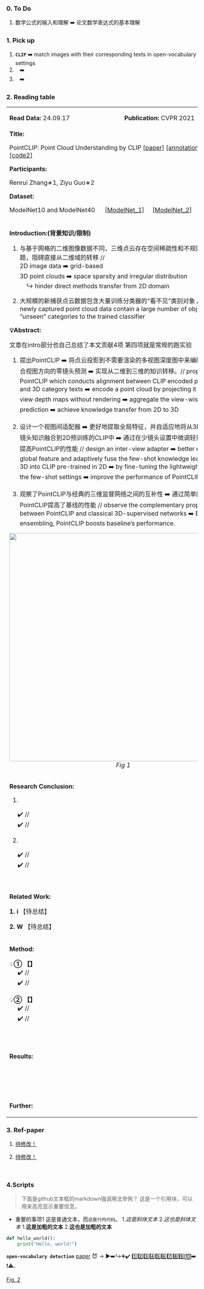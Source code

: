 ### 0. To Do

1. 数学公式的输入和理解  ➡️  论文数学表达式的基本理解


### 1. Pick up

1. **`CLIP`** ➡️ match images with their corresponding texts in
open-vocabulary settings
2. **` `** ➡️
3. **` `** ➡️

### 2. Reading table
<table>
    <tr>
        <td valign="top" width="500" colspan="3">
            <p><b>Read Data:</b> 24.09.17</p>
        </td>
        <td valign="top" width="500" colspan="3">
            <p><b>Publication:</b> CVPR 2021</p>
        </td>
    </tr>
    <tr>
        <td colspan="6" valign="top" width="1000">
            <b>Title:</b>
            <p>PointCLIP: Point Cloud Understanding by CLIP
  <a href="https://openaccess.thecvf.com/content/CVPR2022/papers/Zhang_PointCLIP_Point_Cloud_Understanding_by_CLIP_CVPR_2022_paper.pdf">[paper]</a>
  <a href="https://github.com/oneHFR/xiaoxiaowu.github.io/blob/main/OVD_files/paper/PointCLIP%20Point%20Cloud%20Understanding%20by%20CLIP.pdf"> [annotation]</a>
<a href = "https://github.com/ZrrSkywalker/PointCLIP">[code1]</a>
<a href = "https://paperswithcode.com/paper/pointclip-point-cloud-understanding-by-clip">[code2]</a>
</p>
            <b>Participants:</b>
            <p>Renrui Zhang∗1, Ziyu Guo∗2</p>
</p>
            <b>Dataset:</b>
            <p> ModelNet10 and ModelNet40 &nbsp;&nbsp;&nbsp;&nbsp;
<a href = "https://paperswithcode.com/dataset/modelnet">[ModelNet_1]</a>&nbsp;&nbsp;&nbsp;&nbsp; <a href = "https://modelnet.cs.princeton.edu/">[ModelNet_2]</a>
</p>
        </td>
    </tr>
    <tr>
        <td colspan="6" valign="top" width="1000">
            <p><b>Introduction:(背景知识/限制)</b></p>
            <p>

1.  与基于网格的二维图像数据不同，三维点云存在空间稀疏性和不规则分布的问题，阻碍直接从二维域的转移 //<br>
2D image data ➡️ grid-based<br>
3D point clouds ➡️ space sparsity and irregular distribution <br>
&nbsp;&nbsp;&nbsp;&nbsp;↪️ hinder direct methods transfer from 2D domain <br>
<!-- &nbsp;&nbsp;&nbsp;&nbsp;↪️ //  <br> -->

2.  大规模的新捕获点云数据包含大量训练分类器的“看不见”类别对象 //  large-scale newly captured point cloud data contain a large number of objects of “unseen” categories to the trained classifier<br>
<!-- &nbsp;&nbsp;&nbsp;&nbsp;↪️ //  <br> -->


</p>
            <p><b>💡Abstract:</b></p>
            <p>文章在intro部分也自己总结了本文贡献4项 第四项就是常规的跑实验

1.  提出PointCLIP ➡️ 将点云投影到不需要渲染的多视图深度图中来编码点云 ➡️ 并聚合视图方向的零镜头预测 ➡️ 实现从二维到三维的知识转移。// propose PointCLIP which conducts alignment between CLIP encoded point cloud and 3D category texts ➡️ encode a point cloud by projecting it into multi-view depth maps without rendering ➡️ aggregate the view-wise zero-shot prediction ➡️ achieve knowledge transfer from 2D to 3D <br>

2.  设计一个视图间适配器 ➡️ 更好地提取全局特征，并自适应地将从3D学习到的少镜头知识融合到2D预训练的CLIP中 ➡️ 通过在少镜头设置中微调轻量级适配器 ➡️ 提高PointCLIP的性能 // design an inter-view adapter  ➡️ better extract the global feature and adaptively fuse the few-shot knowledge learned from 3D into CLIP pre-trained in 2D ➡️ by fine-tuning the lightweight adapter in the few-shot settings ➡️ improve the performance of PointCLIP <br>

3.  观察了PointCLIP与经典的三维监督网络之间的互补性 ➡️ 通过简单的集成，PointCLIP提高了基线的性能 // observe the complementary property between PointCLIP and classical 3D-supervised networks ➡️ By simple ensembling, PointCLIP boosts baseline’s
performance.<br>

<div align="center">
    <img src="" width="600">
 <em>Fig 1</em>
</div>
&nbsp;
</p>
            <p><b>Research Conclusion:</b></p>
            <p>

1.   <br>
&nbsp;&nbsp;&nbsp;&nbsp;  ✔️  //  <br>
&nbsp;&nbsp;&nbsp;&nbsp;  ✔️  //  <br>

2.   <br>
&nbsp;&nbsp;&nbsp;&nbsp;  ✔️  //  <br>
&nbsp;&nbsp;&nbsp;&nbsp;  ✔️  //  <br>
&nbsp;
</p>
        </td>
    </tr>
    <tr>
        <td valign="top" width="1000" colspan="5">
            <p><b>Related Work:</b></p>
<p>

**1. i**
【待总结】

**2. W**
【待总结】

</p>
        </td>
    </tr>
    <tr>
        <td colspan="6" valign="top" width="1000">
                    <p><b>Method:</b></p>
            <p>

💡**① 【】** <br>
&nbsp;&nbsp;&nbsp;&nbsp;    ✔️  //  <br>
&nbsp;&nbsp;&nbsp;&nbsp;    ✔️  //  <br>



💡**② 【】** <br>
&nbsp;&nbsp;&nbsp;&nbsp;    ✔️  //  <br>
&nbsp;&nbsp;&nbsp;&nbsp;    ✔️  //  <br>

&nbsp;
</p>
</td>
    </tr>
    <tr>
        <td valign="top" width="1000" colspan="5">
            <p><b>Results:</b></p>
            <p>&nbsp;

</p>
            <p>&nbsp;

</p>
        </td>
    </tr>
    <tr>
        <td valign="top" width="1000" colspan="5">
            <p><b>Further: </b></p>
<p>

</p>
        </td>
    </tr>
</table>


### 3. Ref-paper
1. [待修改！](https://github.com/oneHFR/xiaoxiaowu.github.io/blob/main/OVD_files/paper/PointCLIP%20Point%20Cloud%20Understanding%20by%20CLIP.pdf)

2. [待修改！](https://github.com/oneHFR/xiaoxiaowu.github.io/blob/main/OVD_files/paper/Zhu_PointCLIP_V2_Prompting_CLIP_and_GPT_for_Powerful_3D_Open-world_ICCV_2023_paper.pdf)

&nbsp;



### 4.Scripts
> 下面是github文本框的markdown强调用法举例？
>这是一个引用块，可以用来高亮显示重要信息。
- 重要的事项1
这是普通文本，而`这是行内代码`。
1.*这是斜体文本* 2._这也是斜体文本_
1.**这是加粗的文本** 2.__这也是加粗的文本__
```python
def hello_world():
    print("Hello, world!")
```
**`open-vocabulary detection`**
[paper](https://github.com/oneHFR/xiaoxiaowu.github.io/blob/main/OVD_files/paper/Lu_Open-Vocabulary_Point-Cloud_Object_Detection_Without_3D_Annotation_CVPR_2023_paper.pdf)
😈 → ▶️➡️↪️➕✔️
1️⃣2️⃣3️⃣4️⃣5️⃣6️⃣7️⃣8️⃣9️⃣🔟➡️ ❗⚠️、


[Fig. 2](#fig8)
<div align="center" id="fig8">
